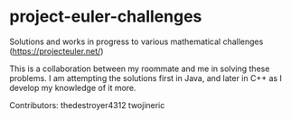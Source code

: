 # project-euler-challenges
Solutions and works in progress to various mathematical challenges (https://projecteuler.net/)

This is a collaboration between my roommate and me in solving these problems.
I am attempting the solutions first in Java, and later in C++ as I develop my knowledge of it more.

Contributors:
thedestroyer4312
twojineric

